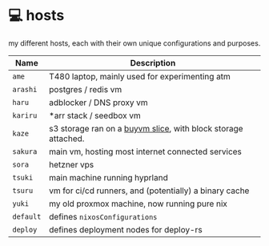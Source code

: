 # :computer: hosts

my different hosts, each with their own unique configurations and purposes.

Name            | Description
--------------- | -----------
`ame`           | T480 laptop, mainly used for experimenting atm
`arashi`        | postgres / redis vm
`haru`          | adblocker / DNS proxy vm
`kariru`        | *arr stack / seedbox vm
`kaze`          | s3 storage ran on a [buyvm slice](https://buyvm.net/kvm-dedicated-server-slices/), with block storage attached.
`sakura`        | main vm, hosting most internet connected services
`sora`          | hetzner vps
`tsuki`         | main machine running hyprland
`tsuru`         | vm for ci/cd runners, and (potentially) a binary cache
`yuki`          | my old proxmox machine, now running pure nix
`default`       | defines `nixosConfigurations`
`deploy`        | defines deployment nodes for deploy-rs
